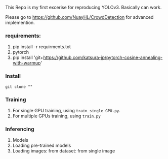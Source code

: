 This Repo is my first excerise for reproducing YOLOv3. Basically can work.

Please go to https://github.com/NuayHL/CrowdDetection for advanced implemention.

### requirements:

1. pip install -r requirments.txt
2. pytorch
3. pip install 'git+https://github.com/katsura-jp/pytorch-cosine-annealing-with-warmup'

### Install
```git clone ""```

### Training
1. For single GPU training, using `train_single GPU.py`.
2. For multiple GPUs training, using `train.py`

### Inferencing
1. Models
2. Loading pre-trained models
3. Loading images:
   from dataset:
   from single image
   
